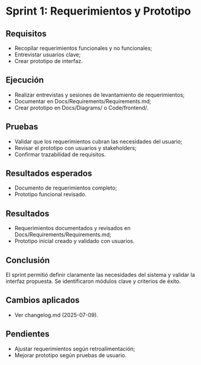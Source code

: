 # Sprint 1: Requerimientos y Prototipo

## Requisitos

- Recopilar requerimientos funcionales y no funcionales;
- Entrevistar usuarios clave;
- Crear prototipo de interfaz.

## Ejecución

- Realizar entrevistas y sesiones de levantamiento de requerimientos;
- Documentar en Docs/Requirements/Requirements.md;
- Crear prototipo en Docs/Diagrams/ o Code/frontend/.

## Pruebas

- Validar que los requerimientos cubran las necesidades del usuario;
- Revisar el prototipo con usuarios y stakeholders;
- Confirmar trazabilidad de requisitos.

## Resultados esperados

- Documento de requerimientos completo;
- Prototipo funcional revisado.

## Resultados

- Requerimientos documentados y revisados en Docs/Requirements/Requirements.md;
- Prototipo inicial creado y validado con usuarios.

## Conclusión

El sprint permitió definir claramente las necesidades del sistema y validar la interfaz propuesta. Se identificaron módulos clave y criterios de éxito.

## Cambios aplicados

- Ver changelog.md (2025-07-09).

## Pendientes

- Ajustar requerimientos según retroalimentación;
- Mejorar prototipo según pruebas de usuario.
